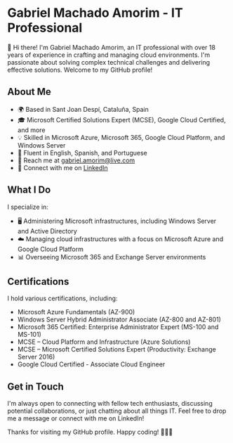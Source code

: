 # Gabriel Machado Amorim - IT Professional

👋 Hi there! 
I'm Gabriel Machado Amorim, an IT professional with over 18 years of experience in crafting and managing cloud environments. 
I'm passionate about solving complex technical challenges and delivering effective solutions. 
Welcome to my GitHub profile!

## About Me

- 🌍 Based in Sant Joan Despí, Cataluña, Spain
- 🎓 Microsoft Certified Solutions Expert (MCSE), Google Cloud Certified, and more
- 💡 Skilled in Microsoft Azure, Microsoft 365, Google Cloud Platform, and Windows Server
- 💬 Fluent in English, Spanish, and Portuguese
- 📧 Reach me at [gabriel.amorim@live.com](mailto:gabriel.amorim@live.com)
- 🔗 Connect with me on [LinkedIn](https://www.linkedin.com/in/gmamorim)

## What I Do

I specialize in:
- 🖥️ Administering Microsoft infrastructures, including Windows Server and Active Directory
- ☁️ Managing cloud infrastructures with a focus on Microsoft Azure and Google Cloud Platform
- 📊 Overseeing Microsoft 365 and Exchange Server environments

## Certifications

I hold various certifications, including:

- Microsoft Azure Fundamentals (AZ-900)
- Windows Server Hybrid Administrator Associate (AZ-800 and AZ-801)
- Microsoft 365 Certified: Enterprise Administrator Expert (MS-100 and MS-101)
- MCSE – Cloud Platform and Infrastructure (Azure Solutions)
- MCSE – Microsoft Certified Solutions Expert (Productivity: Exchange Server 2016)
- Google Cloud Certified - Associate Cloud Engineer

## Get in Touch

I'm always open to connecting with fellow tech enthusiasts, discussing potential collaborations, or just chatting about all things IT. Feel free to drop me a message or connect with me on LinkedIn!

Thanks for visiting my GitHub profile. Happy coding! 👨‍💻🚀
